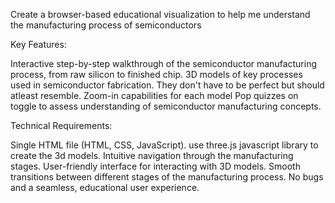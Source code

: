 Create a browser-based educational visualization to help me understand the manufacturing process of semiconductors

Key Features:

Interactive step-by-step walkthrough of the semiconductor manufacturing process, from raw silicon to finished chip.
3D models of key processes used in semiconductor fabrication. They don't have to be perfect but should atleast resemble.
Zoom-in capabilities for each model
Pop quizzes on toggle to assess understanding of semiconductor manufacturing concepts.

Technical Requirements:

Single HTML file (HTML, CSS, JavaScript).
use three.js javascript library to create the 3d models.
Intuitive navigation through the manufacturing stages.
User-friendly interface for interacting with 3D models.
Smooth transitions between different stages of the manufacturing process.
No bugs and a seamless, educational user experience.